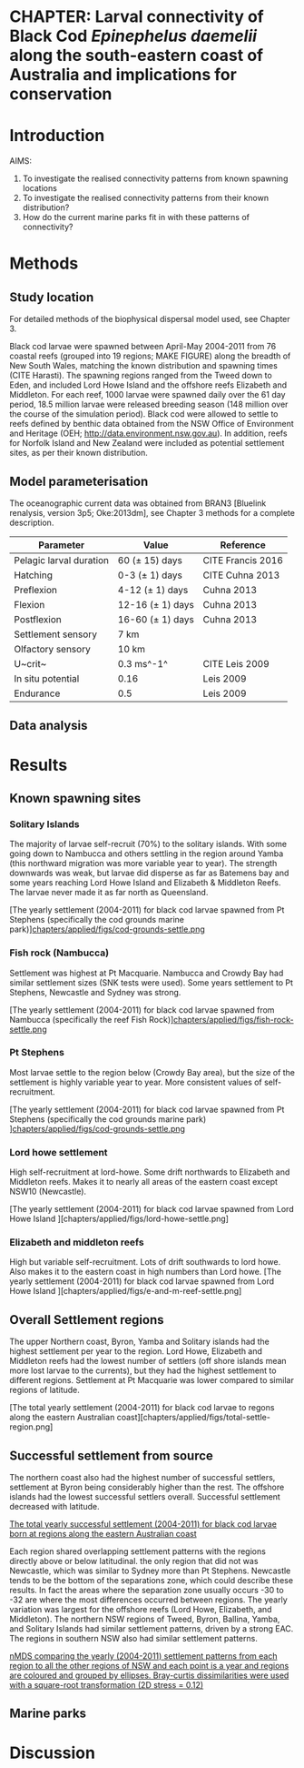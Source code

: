 
# CHAPTER: Larval connectivity of Black Cod *Epinephelus daemelii* along the south-eastern coast of Australia and implications for conservation

# Introduction

AIMS:

1. To investigate the realised connectivity patterns from known spawning locations
2. To investigate the realised connectivity patterns from their known distribution?
3. How do the current marine parks fit in with these patterns of connectivity?

# Methods

## Study location

For detailed methods of the biophysical dispersal model used, see Chapter 3.

Black cod larvae were spawned between April-May 2004-2011 from 76 coastal reefs (grouped into 19 regions; MAKE FIGURE) along the breadth of New South Wales, matching the known distribution and spawning times (CITE Harasti). The spawning regions ranged from the Tweed down to Eden, and included Lord Howe Island and the offshore reefs Elizabeth and Middleton. For each reef, 1000 larvae were spawned daily over the 61 day period, 18.5 million larvae were released breeding season (148 million over the course of the simulation period).  Black cod were allowed to settle to reefs defined by benthic data obtained from the NSW Office of Environment and Heritage (OEH; http://data.environment.nsw.gov.au). In addition, reefs for Norfolk Island and New Zealand were included as potential settlement sites, as per their known distribution.

## Model parameterisation

The oceanographic current data was obtained from BRAN3 [Bluelink renalysis, version 3p5; Oke:2013dm], see Chapter 3 methods for a complete description.


| Parameter               | Value            | Reference         |
|-------------------------|------------------|-------------------|
| Pelagic larval duration | 60 (± 15) days   | CITE Francis 2016 |
| Hatching                | 0-3 (± 1) days   | CITE Cuhna 2013   |
| Preflexion              | 4-12 (± 1) days  | Cuhna 2013        |
| Flexion                 | 12-16 (± 1) days | Cuhna 2013        |
| Postflexion             | 16-60 (± 1) days | Cuhna 2013        |
| Settlement sensory      | 7 km             |                   |
| Olfactory sensory       | 10 km            |                   |
| U~crit~                 | 0.3 ms^-1^       | CITE Leis 2009    |
| In situ potential       | 0.16             | Leis 2009         |
| Endurance               | 0.5              | Leis 2009         |


## Data analysis



# Results

## Known spawning sites

### Solitary Islands

The majority of larvae self-recruit (70%) to the solitary islands. With some going down to Nambucca and others settling in the region around Yamba (this northward migration was more variable year to year). The strength downwards was weak, but larvae did disperse as far as Batemens bay and some years reaching Lord Howe Island and Elizabeth & Middleton Reefs. The larvae never made it as far north as Queensland.

[The yearly settlement (2004-2011) for black cod larvae spawned from Pt Stephens (specifically the cod grounds marine park)][chapters/applied/figs/cod-grounds-settle.png](#fig:solitary-settle)

### Fish rock (Nambucca)

Settlement was highest at Pt Macquarie. Nambucca and Crowdy Bay had similar settlement sizes (SNK tests were used). Some years settlement to Pt Stephens, Newcastle and Sydney was strong.

[The yearly settlement (2004-2011) for black cod larvae spawned from Nambucca (specifically the reef Fish Rock)][chapters/applied/figs/fish-rock-settle.png](#fig:fish-rock-settle)

### Pt Stephens

Most larvae settle to the region below (Crowdy Bay area), but the size of the settlement is highly variable year to year. More consistent values of self-recruitment.

[The yearly settlement (2004-2011) for black cod larvae spawned from Pt Stephens (specifically the cod grounds marine park) ][chapters/applied/figs/cod-grounds-settle.png](#fig:cod-grounds-settle)

### Lord howe settlement

High self-recruitment at lord-howe. Some drift northwards to Elizabeth and Middleton reefs. Makes it to nearly all areas of the eastern coast except NSW10 (Newcastle).

[The yearly settlement (2004-2011) for black cod larvae spawned from Lord Howe Island ][chapters/applied/figs/lord-howe-settle.png]

### Elizabeth and middleton reefs

High but variable self-recruitment. Lots of drift southwards to lord howe. Also makes it to the eastern coast in high numbers than Lord howe.
[The yearly settlement (2004-2011) for black cod larvae spawned from Lord Howe Island ][chapters/applied/figs/e-and-m-reef-settle.png]


## Overall Settlement regions

The upper Northern coast, Byron, Yamba and Solitary islands had the highest settlement per year to the region. Lord Howe, Elizabeth and Middleton reefs had the lowest number of settlers (off shore islands mean more lost larvae to the currents), but they had the highest settlement to different regions. Settlement at Pt Macquarie was lower compared to similar regions of latitude.

[The total yearly settlement (2004-2011) for black cod larvae to regons along the eastern Australian coast][chapters/applied/figs/total-settle-region.png]

## Successful settlement from source

The northern coast also had the highest number of successful settlers, settlement at Byron being considerably higher than the rest. The offshore islands had the lowest successful settlers overall. Successful settlement decreased with latitude.

[The total yearly successful settlement (2004-2011) for black cod larvae born at regions along the eastern Australian coast](chapters/applied/figs/total-source-region.png)

Each region shared overlapping settlement patterns with the regions directly above or below latitudinal. the only region that did not was Newcastle, which was similar to Sydney more than Pt Stephens. Newcastle tends to be the bottom of the separations zone, which could describe these results. In fact the areas where the separation zone usually occurs -30 to -32 are where the most differences occurred between regions. The yearly variation was largest for the offshore reefs (Lord Howe, Elizabeth, and Middleton). The northern NSW regions of Tweed, Byron, Ballina, Yamba, and Solitary Islands had similar settlement patterns, driven by a strong EAC. The regions in southern NSW also had similar settlement patterns.

[nMDS comparing the yearly (2004-2011) settlement patterns from each region to all the other regions of NSW and each point is a year and regions are coloured and grouped by ellipses. Bray-curtis dissimilarities were used with a square-root transformation (2D stress = 0.12)](chapters/applied/figs/nmds-regions.png)


## Marine parks


# Discussion
